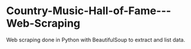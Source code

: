 # Country-Music-Hall-of-Fame---Web-Scraping
Web scraping done in Python with BeautifulSoup to extract and list data.
